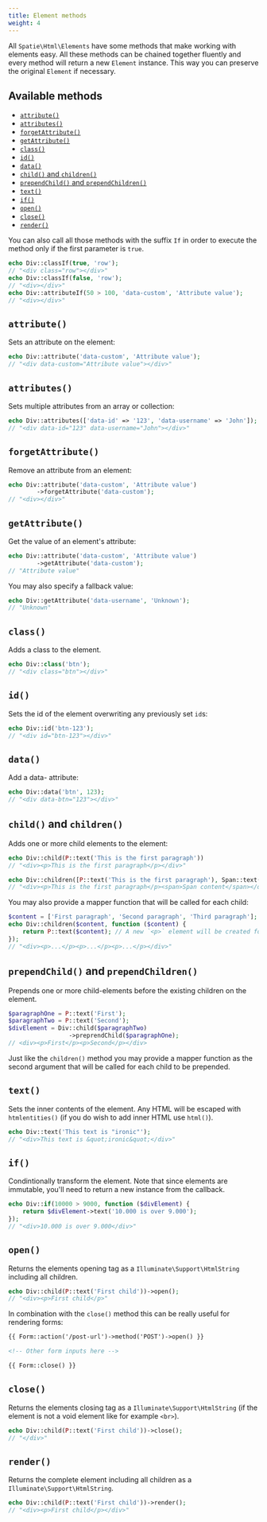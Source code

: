 ```yaml
---
title: Element methods
weight: 4
---
```


All `Spatie\Html\Elements` have some methods that make working with elements easy. All these methods can be chained together fluently and every method will return a new `Element` instance. This way you can preserve the original `Element` if necessary.

## Available methods

- [`attribute()`](#attribute)
- [`attributes()`](#attributes)
- [`forgetAttribute()`](#forgetattribute)
- [`getAttribute()`](#getattribute)
- [`class()`](#class)
- [`id()`](#id)
- [`data()`](#data)
- [`child()` and `children()`](#child-and-children)
- [`prependChild()` and `prependChildren()`](#prependchild-and-prependchildren)
- [`text()`](#text)
- [`if()`](#if)
- [`open()`](#open)
- [`close()`](#close)
- [`render()`](#render)

You can also call all those methods with the suffix `If` in order to execute the method only if the first parameter is `true`.

```php
echo Div::classIf(true, 'row');
// "<div class="row"></div>"
echo Div::classIf(false, 'row');
// "<div></div>"
echo Div::attributeIf(50 > 100, 'data-custom', 'Attribute value');
// "<div></div>"
```

## `attribute()`

Sets an attribute on the element:

```php
echo Div::attribute('data-custom', 'Attribute value');
// "<div data-custom="Attribute value"></div>"
```

## `attributes()`

Sets multiple attributes from an array or collection:

```php
echo Div::attributes(['data-id' => '123', 'data-username' => 'John']);
// "<div data-id="123" data-username="John"></div>"
```

## `forgetAttribute()`

Remove an attribute from an element:

```php
echo Div::attribute('data-custom', 'Attribute value')
        ->forgetAttribute('data-custom');
// "<div></div>"
```

## `getAttribute()`

Get the value of an element's attribute:

```php
echo Div::attribute('data-custom', 'Attribute value')
        ->getAttribute('data-custom');
// "Attribute value"
```
You may also specify a fallback value:

```php
echo Div::getAttribute('data-username', 'Unknown');
// "Unknown"
```

## `class()`

Adds a class to the element.

```php
echo Div::class('btn');
// "<div class="btn"></div>"
```

## `id()`

Sets the id of the element overwriting any previously set `id`s:

```php
echo Div::id('btn-123');
// "<div id="btn-123"></div>"
```

## `data()`

Add a data- attribute:
```php
echo Div::data('btn', 123);
// "<div data-btn="123"></div>"
```

## `child()` and `children()`

Adds one or more child elements to the element:

```php
echo Div::child(P::text('This is the first paragraph'))
// "<div><p>This is the first paragraph</p></div>"

echo Div::children([P::text('This is the first paragraph'), Span::text('Span content')])
// "<div><p>This is the first paragraph</p><span>Span content</span></div>"
```

You may also provide a mapper function that will be called for each child:

```php
$content = ['First paragraph', 'Second paragraph', 'Third paragraph'];
echo Div::children($content, function ($content) {
    return P::text($content); // A new `<p>` element will be created for each string and added as a child of `<div>`
});
// "<div><p>...</p><p>...</p><p>...</p></div>"
```

## `prependChild()` and `prependChildren()`

Prepends one or more child-elements before the existing children on the element.

```php
$paragraphOne = P::text('First');
$paragraphTwo = P::text('Second');
$divElement = Div::child($paragraphTwo)
                 ->preprendChild($paragraphOne);
// <div><p>First</p><p>Second</p></div>
```

Just like the `children()` method you may provide a mapper function as the second argument that will be called for each child to be prepended.



## `text()`

Sets the inner contents of the element. Any HTML will be escaped with `htmlentities()` (if you do wish to add inner HTML use `html()`).

```php
echo Div::text('This text is "ironic"');
// "<div>This text is &quot;ironic&quot;</div>"
```

## `if()`

Condintionally transform the element. Note that since elements are immutable, you'll need to return a new instance from the callback.

```php
echo Div::if(10000 > 9000, function ($divElement) {
    return $divElement->text('10.000 is over 9.000');
});
// "<div>10.000 is over 9.000</div>"
```

## `open()`

Returns the elements opening tag as a `Illuminate\Support\HtmlString` including all children.

```php
echo Div::child(P::text('First child'))->open();
// "<div><p>First child</p>"
```

In combination with the `close()` method this can be really useful for rendering forms:

```html
{{ Form::action('/post-url')->method('POST')->open() }}

<!-- Other form inputs here -->

{{ Form::close() }}
```

## `close()`

Returns the elements closing tag as a `Illuminate\Support\HtmlString` (if the element is not a void element like for example `<br>`).

```php
echo Div::child(P::text('First child'))->close();
// "</div>"
```

## `render()`

Returns the complete element including all children as a `Illuminate\Support\HtmlString`.

```php
echo Div::child(P::text('First child'))->render();
// "<div><p>First child</p></div>"
```
